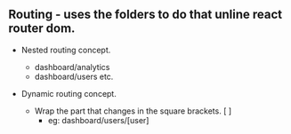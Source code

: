 ## Routing - uses the folders to do that unline react router dom.

- Nested routing concept.

    - dashboard/analytics
    - dashboard/users etc.

- Dynamic routing concept.

    - Wrap the part that changes in the square brackets. [ ]
        - eg: dashboard/users/[user]